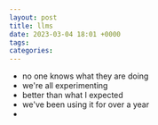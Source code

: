 ```yaml
---
layout: post
title: llms
date: 2023-03-04 18:01 +0000
tags:   
categories:
---
```


- no one knows what they are doing
- we're all experimenting
- better than what I expected
- we've been using it for over a year
- 

